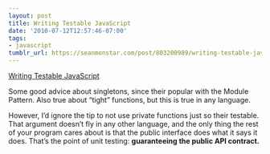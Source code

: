 ```yaml
---
layout: post
title: Writing Testable JavaScript
date: '2010-07-12T12:57:46-07:00'
tags:
- javascript
tumblr_url: https://seanmonstar.com/post/803200989/writing-testable-javascript
---
```

[Writing Testable JavaScript](http://www.adequatelygood.com/2010/7/Writing-Testable-JavaScript)  

Some good advice about singletons, since their popular with the Module Pattern. Also true about “tight” functions, but this is true in any language.

However, I’d ignore the tip to not use private functions just so their testable. That argument doesn’t fly in any other language, and the only thing the rest of your program cares about is that the public interface does what it says it does. That’s the point of unit testing: **guaranteeing the public API contract.**

